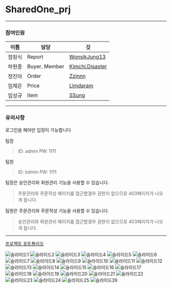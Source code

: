 # SharedOne_prj


------------------
### 참여인원

이름 | 담당 | 깃
---|---|---
정원식 | Report | [WonsikJung13](https://github.com/WonsikJung13)
하현종 | Buyer, Member | [Kimchi.Disaster](https://github.com/ha971206)
정진아 | Order | [Zzinnn](https://github.com/Zzinnn)
임채은 | Price | [Limdaram](https://github.com/Limdaram)
임성규 | Item | [SSung](https://github.com/gmlrmrtjd)


------------------
### 유의사항

 로그인을 해야만 입장이 가능합니다
 
  팀장
  > ID: admin
  > PW: 1111
 
  팀원
  > ID: bdmin
  > PW: 1111

 팀장은 승인관리와 회원관리 기능을 사용할 수 있습니다.
 > 주문관리와 주문작성 페이지를 접근할경우 권한이 없으므로 403페이지가 나오게 됩니다.

 팀원은 주문관리와 주문작성 기능을 사용할 수 있습니다.
 > 승인관리와 회원관리 페이지를 접근할경우 권한이 없으므로 403페이지가 나오게 됩니다.
 
 
 ------------------
[프로젝트 포트폴리오](https://gmlrmrtjd.github.io/sharedOne_prj/portfolio.pdf)

 ![슬라이드1](https://user-images.githubusercontent.com/57023597/221348461-f24657a8-9e73-40b4-8ab7-cb9727eb9d52.png)
![슬라이드2](https://user-images.githubusercontent.com/57023597/221348478-cb4442d7-f3b9-4605-9685-eae256842961.png)
![슬라이드3](https://user-images.githubusercontent.com/57023597/221348481-c5dc18b3-0fcb-45da-8b3c-328c66a00478.png)
![슬라이드4](https://user-images.githubusercontent.com/57023597/221348485-7fd6a123-c69a-4c8e-b816-847d953f0c98.png)
![슬라이드5](https://user-images.githubusercontent.com/57023597/221348486-69157956-1d4e-4eb0-a24b-df0f006f23b6.png)
![슬라이드6](https://user-images.githubusercontent.com/57023597/221348487-09bd96cb-0c16-43c9-a27f-e83f63ef2165.png)
![슬라이드7](https://user-images.githubusercontent.com/57023597/221348489-c29741d9-42f5-4b43-93c8-5b6dec1bc114.png)
![슬라이드8](https://user-images.githubusercontent.com/57023597/221348490-b085dc48-8b51-4558-a3c8-aa7c8189119b.png)
![슬라이드9](https://user-images.githubusercontent.com/57023597/221348492-a7331e8b-3528-44c7-a1f7-cdfa8a5b7da7.png)
![슬라이드10](https://user-images.githubusercontent.com/57023597/221348493-39dbacbd-c8c7-46ce-90b8-b582f2e264c7.png)
![슬라이드11](https://user-images.githubusercontent.com/57023597/221348495-7235c5d8-569f-40ff-a3ca-4b819b1bcfe7.png)
![슬라이드12](https://user-images.githubusercontent.com/57023597/221348497-b7d1a409-8188-42fb-8a4c-134c513af014.png)
![슬라이드13](https://user-images.githubusercontent.com/57023597/221348499-061dfe4d-abb4-44d7-88f5-34180b809a75.png)
![슬라이드14](https://user-images.githubusercontent.com/57023597/221348500-12412c46-b184-49b4-8399-83cd29c862b5.png)
![슬라이드15](https://user-images.githubusercontent.com/57023597/221348501-b019ba89-2962-4626-994b-13266429421c.png)
![슬라이드16](https://user-images.githubusercontent.com/57023597/221348502-200433ca-3ef2-4f96-b931-64a2dac7724a.png)
![슬라이드17](https://user-images.githubusercontent.com/57023597/221348503-dba6e176-099a-424a-9171-d8756ae904d6.png)
![슬라이드18](https://user-images.githubusercontent.com/57023597/221348505-b53b2c35-7246-4ad9-9327-c166b71fa76d.png)
![슬라이드19](https://user-images.githubusercontent.com/57023597/221348506-cd3249e7-cbbc-4acb-8d53-72acd897338d.png)
![슬라이드20](https://user-images.githubusercontent.com/57023597/221348507-f82fc6ad-4ee6-4b41-9e74-56968ab46778.png)
![슬라이드21](https://user-images.githubusercontent.com/57023597/221348508-cccd0032-e6fe-4487-adab-8a87db175aa0.png)
![슬라이드22](https://user-images.githubusercontent.com/57023597/221348509-b469419f-78eb-4de4-8598-8bf26d3b9c7f.png)
![슬라이드23](https://user-images.githubusercontent.com/57023597/221348511-a87155b5-b551-4e11-becb-4ece7c3d2668.png)
![슬라이드24](https://user-images.githubusercontent.com/57023597/221348512-2837d2f2-395a-4800-85d6-203beb0cd48c.png)
![슬라이드25](https://user-images.githubusercontent.com/57023597/221348513-671b9a21-536a-4d01-913f-49e6181a594a.png)
![슬라이드26](https://user-images.githubusercontent.com/57023597/221348515-bfd5e865-e4d9-4eb2-a65a-675b56bfbdb4.png)

 
 
